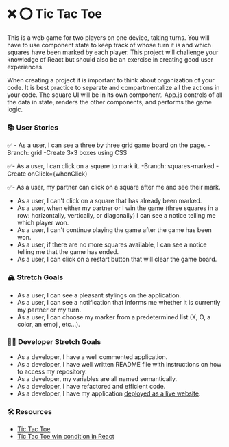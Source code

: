 # ❌ ⭕️ Tic Tac Toe

This is a web game for two players on one device, taking turns. You will have to use component state to keep track of whose turn it is and which squares have been marked by each player. This project will challenge your knowledge of React but should also be an exercise in creating good user experiences.

When creating a project it is important to think about organization of your code. It is best practice to separate and compartmentalize all the actions in your code. The square UI will be in its own component. App.js controls of all the data in state, renders the other components, and performs the game logic.

### 📚 User Stories

✅ - As a user, I can see a three by three grid game board on the page.
-Branch: grid
-Create 3x3 boxes using CSS

✅- As a user, I can click on a square to mark it.
    -Branch: squares-marked
    -Create onClick={whenClick}

✅- As a user, my partner can click on a square after me and see their mark.
- As a user, I can't click on a square that has already been marked.
- As a user, when either my partner or I win the game (three squares in a row: horizontally, vertically, or diagonally) I can see a notice telling me which player won.
- As a user, I can't continue playing the game after the game has been won.
- As a user, if there are no more squares available, I can see a notice telling me that the game has ended.
- As a user, I can click on a restart button that will clear the game board.

### 🏔 Stretch Goals

- As a user, I can see a pleasant stylings on the application.
- As a user, I can see a notification that informs me whether it is currently my partner or my turn.
- As a user, I can choose my marker from a predetermined list (X, O, a color, an emoji, etc...).

### 👩‍💻 Developer Stretch Goals

- As a developer, I have a well commented application.
- As a developer, I have well written README file with instructions on how to access my repository.
- As a developer, my variables are all named semantically.
- As a developer, I have refactored and efficient code.
- As a developer, I have my application [deployed as a live website](https://render.com/docs/deploy-create-react-app).

### 🛠 Resources

- [Tic Tac Toe](https://en.wikipedia.org/wiki/Tic-tac-toe)
- [Tic Tac Toe win condition in React](https://forum.freecodecamp.org/t/need-help-understanding-react-tic-tac-toe-winner-function/137840)
